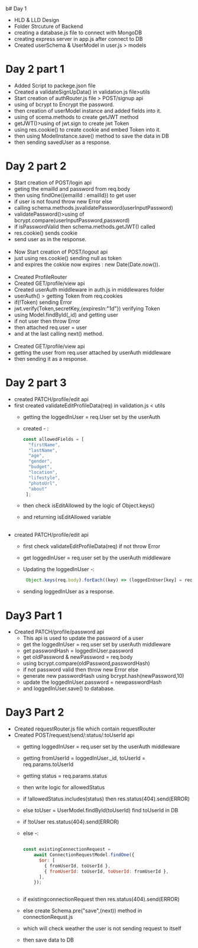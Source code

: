 b# Day 1
- HLD & LLD Design
- Folder Strcuture of Backend
- creating a database.js file to connect with MongoDB
- creating express server in app.js after connect to DB
- Created userSchema & UserModel in user.js > models 

# Day 2 part 1
- Added Script to packege.json file
- Created a validateSignUpData() in validation.js file>utils
- Start creation of authRouter.js file > POST/signup api
- using of bcrypt to Encrypt the password.
- then creation of userModel instance and added fields into it.
- using of scema.methods to create getJWT method
- getJWT()>using of jwt.sign to create jwt Token
- using res.cookie() to create cookie and embed Token into it.
- then using ModelInstance.save() method to save the data in DB
- then sending savedUser as a response.

# Day 2 part 2 
- Start creation of POST/login api
- geting the emailId and password from req.body
- then using findOne({emailId : emailId}) to get user
- if user is not found throw new Error else
- calling schema.methods.jsvalidatePassword(userInputPassword)
- validatePassword()>using of bcrypt.compare(userInputPassword,password)
- if isPasswordValid then schema.methods.getJWT() called
- res.cookie() sends cookie
- send user as in the response.<br></br>
- Now Start creation of POST/logout api
- just using res.cookie() sending null as token
- and expires the cokkie now expires : new Date(Date.now()).<br></br>
- Created ProfileRouter
- Created GET/profile/view api
- Created userAuth middleware in auth.js in middlewares folder
- userAuth() > getting Token from req.cookies 
- if(!Token) sending Error
- jwt.verify(Token,secretKey,{expiresIn:"1d"}) verifying Token
- using Model.findById(_id) and getting user
- if not user then throw Error
- then attached req.user = user 
- and at the last calling next() method.<br></br>
- Created GET/profile/view api
- getting the user from req.user attached by userAuth middleware
- then sending it as a response.


# Day 2 part 3
- created PATCH/profile/edit api
- first created validateEditProfileData(req) in validation.js < utils
    - getting the loggedInUser = req.User set by the userAuth
    - created - :

      ```js
      const allowedFields = [
        "firstName",
        "lastName",
        "age",
        "gender",
        "budget",
        "location",
        "lifestyle",
        "photoUrl",
        "about"
       ];

       ```
    - then check isEditAllowed by the logic of Object.keys()
    - and returning isEditAllowed variable<br></br>
- created PATCH/profile/edit api
    - first check validateEditProfileData(req) if not throw Error
    - get loggedInUser = req.user set by the userAuth middleware
    - Updating the loggedInUser -:

       ```js
        Object.keys(req.body).forEach((key) => (loggedInUser[key] = req.body[key]));
        ```
    - sending loggedInUser as a response.


# Day3 Part 1
- Created PATCH/profile/password api
    - This api is used to update the password of a user
    - get the loggedInUser = req.user set by userAuth middleware
    - get passwordHash = loggedInUser.password
    - get oldPassword & newPassword = req.body
    - using bcrypt.compare(oldPassword,passwordHash)
    - if not password valid then throw new Error else
    - generate new passwordHash using bcrypt.hash(newPassword,10)
    - update the loggedInUser.password = newpasswordHash
    - and loggedInUser.save() to database.

# Day3 Part 2
 - Created requestRouter.js file which contain requestRouter
 - Created POST/request/send/:status/:toUserId api
    - getting loggedInUser = req.user set by the userAuth middleware
    - getting fromUserId = loggedInUser._id, toUserId = req.params.toUserId
    - getting status = req.params.status
    - then write logic for allowedStatus
    - if !allowedStatus.includes(status) then res.status(404).send(ERROR)
    - else toUser = UserModel.findById(toUserId) find toUserId in DB
    - if !toUser res.status(404).send(ERROR)
    - else -:

        ```js

        const existingConnectionRequest =
            await ConnectionRequestModel.findOne({
              $or: [
                { fromUserId, toUserId },
                { fromUserId: toUserId, toUserId: fromUserId },
              ],
            });
            
        ```
    - if existingconnectionRequest then res.status(404).send(ERROR)
    - else create Schema.pre("save",(next)) method in connectionRequst.js
    - which will check weather the user is not sending request to itself
    - then save data to DB 